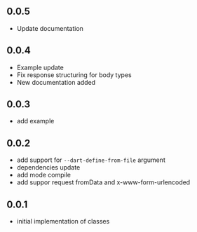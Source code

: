 ## 0.0.5

- Update documentation

## 0.0.4

- Example update
- Fix response structuring for body types
- New documentation added

## 0.0.3

- add example

## 0.0.2

- add support for `--dart-define-from-file` argument
- dependencies update
- add mode compile
- add suppor request fromData and x-www-form-urlencoded

## 0.0.1

- initial implementation of classes
